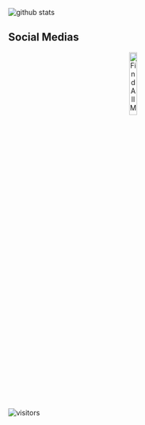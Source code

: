 
![github stats](https://github-readme-stats.vercel.app/api?username=clout2k&show_icons=true&title_color=fff&icon_color=018eff&text_color=ECECEC&bg_color=000000)
## Social Medias
<!-- Your support, if you have it 
I created these images, feel free to use them.
-->
<p align="center">
  <a href="https://www.painbot.xyz/clout" target="_blank">
    <img width="18%" alt="Find All My Social Medias Here" src="https://ia802905.us.archive.org/8/items/clickme_202004/tapme.gif"/>
  </a>
</p>

![visitors](https://visitor-badge.glitch.me/badge?page_id=clout2k.clout2k)
